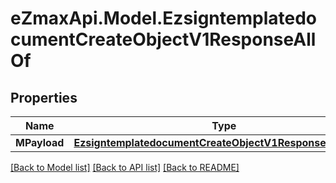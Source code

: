 
# eZmaxApi.Model.EzsigntemplatedocumentCreateObjectV1ResponseAllOf

## Properties

Name | Type | Description | Notes
------------ | ------------- | ------------- | -------------
**MPayload** | [**EzsigntemplatedocumentCreateObjectV1ResponseMPayload**](EzsigntemplatedocumentCreateObjectV1ResponseMPayload.md) |  | 

[[Back to Model list]](../README.md#documentation-for-models)
[[Back to API list]](../README.md#documentation-for-api-endpoints)
[[Back to README]](../README.md)


